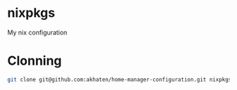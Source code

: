 # nixpkgs
My nix configuration

# Clonning

```bash
git clone git@github.com:akhaten/home-manager-configuration.git nixpkgs
```
